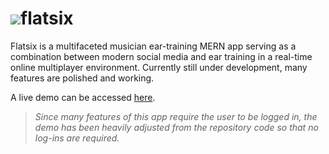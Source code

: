 # <img src="{./client/public/favicon.ico}" />flatsix

Flatsix is a multifaceted musician ear-training MERN app serving as a combination between modern social media and ear training in a real-time online multiplayer environment. Currently still under development, many features are polished and working.

A live demo can be accessed [here](https://flatsix.herokuapp.com/).
> *Since many features of this app require the user to be logged in, the demo has been heavily adjusted from the repository code so that no log-ins are required.*
